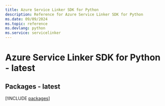 ```yaml
---
title: Azure Service Linker SDK for Python
description: Reference for Azure Service Linker SDK for Python
ms.date: 09/09/2024
ms.topic: reference
ms.devlang: python
ms.service: servicelinker
---
```

# Azure Service Linker SDK for Python - latest
## Packages - latest
[!INCLUDE [packages](service-linker-index.md)]